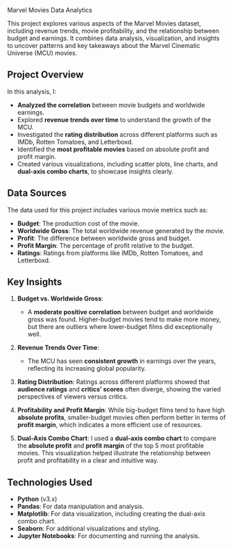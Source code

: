 Marvel Movies Data Analytics

This project explores various aspects of the Marvel Movies dataset, including revenue trends, movie profitability, and the relationship between budget and earnings. It combines data analysis, visualization, and insights to uncover patterns and key takeaways about the Marvel Cinematic Universe (MCU) movies.

## Project Overview

In this analysis, I:
- **Analyzed the correlation** between movie budgets and worldwide earnings.
- Explored **revenue trends over time** to understand the growth of the MCU.
- Investigated the **rating distribution** across different platforms such as IMDb, Rotten Tomatoes, and Letterboxd.
- Identified the **most profitable movies** based on absolute profit and profit margin.
- Created various visualizations, including scatter plots, line charts, and **dual-axis combo charts**, to showcase insights clearly.

## Data Sources

The data used for this project includes various movie metrics such as:
- **Budget**: The production cost of the movie.
- **Worldwide Gross**: The total worldwide revenue generated by the movie.
- **Profit**: The difference between worldwide gross and budget.
- **Profit Margin**: The percentage of profit relative to the budget.
- **Ratings**: Ratings from platforms like IMDb, Rotten Tomatoes, and Letterboxd.

## Key Insights

1. **Budget vs. Worldwide Gross**:
   - A **moderate positive correlation** between budget and worldwide gross was found. Higher-budget movies tend to make more money, but there are outliers where lower-budget films did exceptionally well.

2. **Revenue Trends Over Time**:
   - The MCU has seen **consistent growth** in earnings over the years, reflecting its increasing global popularity.

3. **Rating Distribution**:
Ratings across different platforms showed that **audience ratings** and **critics’ scores** often diverge, showing the varied perspectives of viewers versus critics.

4. **Profitability and Profit Margin**:
While big-budget films tend to have high **absolute profits**, smaller-budget movies often perform better in terms of **profit margin**, which indicates a more efficient use of resources.

5. **Dual-Axis Combo Chart**:
I used a **dual-axis combo chart** to compare the **absolute profit** and **profit margin** of the top 5 most profitable movies. This visualization helped illustrate the relationship between profit and profitability in a clear and intuitive way.

## Technologies Used

- **Python** (v3.x)
- **Pandas**: For data manipulation and analysis.
- **Matplotlib**: For data visualization, including creating the dual-axis combo chart.
- **Seaborn**: For additional visualizations and styling.
- **Jupyter Notebooks**: For documenting and running the analysis.
